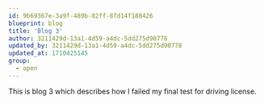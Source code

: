 ```yaml
---
id: 9b69367e-3a9f-489b-82ff-8fd14f188426
blueprint: blog
title: 'Blog 3'
author: 3211429d-13a1-4d59-a4dc-5dd275d90778
updated_by: 3211429d-13a1-4d59-a4dc-5dd275d90778
updated_at: 1710425145
group:
  - open
---
```

This is blog 3 which describes how I failed my final test for driving license.